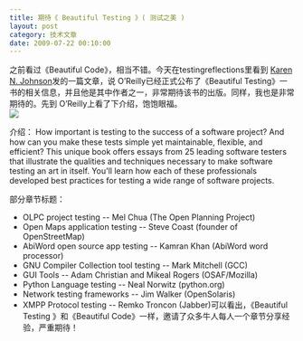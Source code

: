 ```yaml
---
title: 期待《 Beautiful Testing 》( 测试之美 )
layout: post
category: 技术文章
date: 2009-07-22 00:10:00
---
```


之前看过《Beautiful Code》，相当不错。今天在testingreflections里看到<span class="submitted"> [Karen N. Johnson](http://www.testingreflections.com/user/view/3804 "View user profile.")</span>发的一篇文章，说 O&#8217;Reilly已经正式公布了《Beautiful Testing》一书的相关信息，并且他是其中作者之一，非常期待该书的出版。同样，我也是非常期待的。先到 O&#8217;Reilly上看了下介绍，饱饱眼福。  
[![](http://images.cnblogs.com/cnblogs_com/coderzh/Book/cat.gif)](http://oreilly.com/catalog/9780596159818/)

介绍：
How important is testing to the success of a software project? And how can you make these tests simple yet maintainable, flexible, and efficient? This unique book offers essays from 25 leading software testers that illustrate the qualities and techniques necessary to make software testing an art in itself. You'll learn how each of these professionals developed best practices for testing a wide range of software projects. 

部分章节标题：

*   OLPC project testing -- Mel Chua (The Open Planning Project)
*   Open Maps application testing -- Steve Coast (founder of OpenStreetMap)
*   AbiWord open source app testing -- Kamran Khan (AbiWord word processor)
*   GNU Compiler Collection tool testing -- Mark Mitchell (GCC)
*   GUI Tools -- Adam Christian and Mikeal Rogers (OSAF/Mozilla)
*   Python Language testing -- Neal Norwitz (python.org)
*   Network testing frameworks -- Jim Walker (OpenSolaris)
*   XMPP Protocol testing -- Remko Troncon (Jabber)可以看出，《Beautiful Testing 》和《Beautiful Code》一样，邀请了众多牛人每人一个章节分享经验，严重期待！
